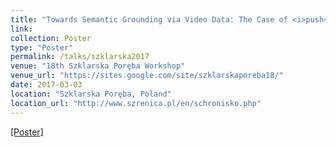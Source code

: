 ```yaml
---
title: "Towards Semantic Grounding via Video Data: The Case of <i>push</i> & <i>pull</i>"
link:
collection: Poster
type: "Poster"
permalink: /talks/szklarska2017
venue: "18th Szklarska Poręba Workshop"
venue_url: "https://sites.google.com/site/szklarskaporeba18/"
date: 2017-03-03
location: "Szklarska Poręba, Poland"
location_url: "http://www.szrenica.pl/en/schronisko.php"
---
```


<a href="/files/2017_Szklarska_Grounding_Push_Pull_BenBurkhardt.pdf">[Poster]</a>
